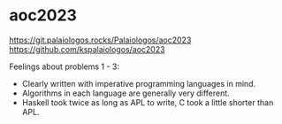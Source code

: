# aoc2023

https://git.palaiologos.rocks/Palaiologos/aoc2023
https://github.com/kspalaiologos/aoc2023

Feelings about problems 1 - 3:
- Clearly written with imperative programming languages in mind.
- Algorithms in each language are generally very different.
- Haskell took twice as long as APL to write, C took a little shorter than APL.